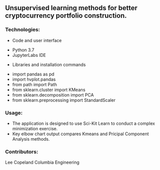 ## Unsupervised learning methods for better cryptocurrency portfolio construction.

### Technologies:

  * Code and user interface
  - Python 3.7
  - JupyterLabs IDE
  
  * Libraries and installation commands
  - import pandas as pd
  - import hvplot.pandas
  - from path import Path
  - from sklearn.cluster import KMeans
  - from sklearn.decomposition import PCA
  - from sklearn.preprocessing import StandardScaler
  
### Usage:

  - The application is designed to use Sci-Kit Learn to conduct a complex minimization exercise.
  - Key elbow chart output compares Kmeans and Pricipal Component Analysis methods.

### Contributors:

  Lee Copeland
  Columbia Engineering
